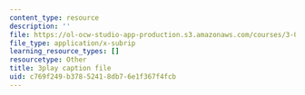 ```yaml
---
content_type: resource
description: ''
file: https://ol-ocw-studio-app-production.s3.amazonaws.com/courses/3-091sc-introduction-to-solid-state-chemistry-fall-2010/c769f249b37852418db76e1f367f4fcb_0oqHExM3_Ko.vtt
file_type: application/x-subrip
learning_resource_types: []
resourcetype: Other
title: 3play caption file
uid: c769f249-b378-5241-8db7-6e1f367f4fcb
---
```

